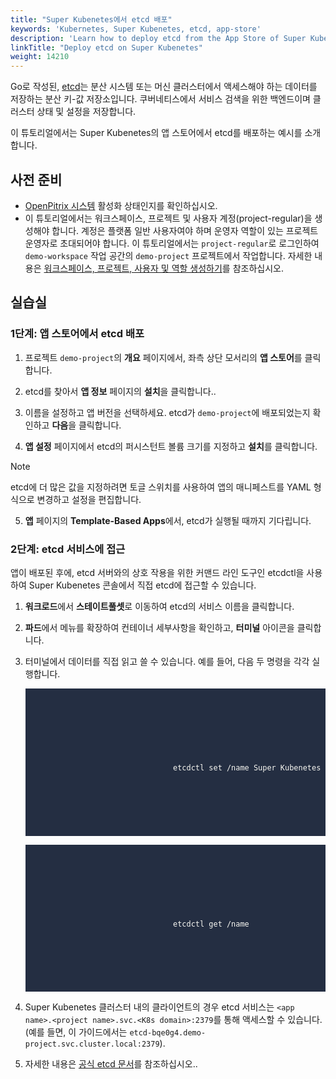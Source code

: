 ```yaml
---
title: "Super Kubenetes에서 etcd 배포"
keywords: 'Kubernetes, Super Kubenetes, etcd, app-store'
description: 'Learn how to deploy etcd from the App Store of Super Kubenetes and access its service.'
linkTitle: "Deploy etcd on Super Kubenetes"
weight: 14210
---
```


Go로 작성된, [etcd](https://etcd.io/)는 분산 시스템 또는 머신 클러스터에서 액세스해야 하는 데이터를 저장하는 분산 키-값 저장소입니다. 쿠버네티스에서 서비스 검색을 위한 백엔드이며 클러스터 상태 및 설정을 저장합니다.

이 튜토리얼에서는 Super Kubenetes의 앱 스토어에서 etcd를 배포하는 예시를 소개합니다.

## 사전 준비

- [OpenPitrix 시스템](../../../pluggable-components/app-store/) 활성화 상태인지를 확인하십시오.
- 이 튜토리얼에서는 워크스페이스, 프로젝트 및 사용자 계정(project-regular)을 생성해야 합니다. 계정은 플랫폼 일반 사용자여야 하며 운영자 역할이 있는 프로젝트 운영자로 초대되어야 합니다. 이 튜토리얼에서는 `project-regular`로 로그인하여 `demo-workspace` 작업 공간의 `demo-project` 프로젝트에서 작업합니다. 자세한 내용은 [워크스페이스, 프로젝트, 사용자 및 역할 생성하기](../../../quick-start/create-workspace-and-project/)를 참조하십시오.

## 실습실

### 1단계: 앱 스토어에서 etcd 배포

1. 프로젝트 `demo-project`의 **개요** 페이지에서, 좌측 상단 모서리의 **앱 스토어**를 클릭합니다.

2. etcd를 찾아서 **앱 정보** 페이지의 **설치**을 클릭합니다..

3. 이름을 설정하고 앱 버전을 선택하세요. etcd가 `demo-project`에 배포되었는지 확인하고 **다음**을 클릭합니다.

4. **앱 설정** 페이지에서 etcd의 퍼시스턴트 볼륨 크기를 지정하고 **설치**를 클릭합니다.

  <div className="notices note">
    <p>Note</p>
    <div>
      etcd에 더 많은 값을 지정하려면 토글 스위치를 사용하여 앱의 매니페스트를 YAML 형식으로 변경하고 설정을 편집합니다.
    </div>
  </div>

5. **앱** 페이지의 **Template-Based Apps**에서, etcd가 실행될 때까지 기다립니다.

### 2단계: etcd 서비스에 접근

앱이 배포된 후에, etcd 서버와의 상호 작용을 위한 커맨드 라인 도구인 etcdctl을 사용하여 Super Kubenetes 콘솔에서 직접 etcd에 접근할 수 있습니다.

1. **워크로드**에서 **스테이트풀셋**로 이동하여 etcd의 서비스 이름을 클릭합니다.

2. **파드**에서 메뉴를 확장하여 컨테이너 세부사항을 확인하고, **터미널** 아이콘을 클릭합니다.

3. 터미널에서 데이터를 직접 읽고 쓸 수 있습니다. 예를 들어, 다음 두 명령을 각각 실행합니다.

   <article className="highlight">
      <pre style="color: rgb(248, 248, 242); background: rgb(36, 46, 66); tab-size: 4;">
         <div className="copy-code-button" title="Copy Code"></div>
         <div className="code-over-div">
            <code>
               <p>
									etcdctl set /name Super Kubenetes
               </p>
            </code>
         </div>
      </pre>
   </article>

   <article className="highlight">
      <pre style="color: rgb(248, 248, 242); background: rgb(36, 46, 66); tab-size: 4;">
         <div className="copy-code-button" title="Copy Code"></div>
         <div className="code-over-div">
            <code>
               <p>
									etcdctl get /name
               </p>
            </code>
         </div>
      </pre>
   </article>

4. Super Kubenetes 클러스터 내의 클라이언트의 경우 etcd 서비스는 `<app name>.<project name>.svc.<K8s domain>:2379`를 통해 액세스할 수 있습니다. (예를 들면, 이 가이드에서는 `etcd-bqe0g4.demo-project.svc.cluster.local:2379`).

5. 자세한 내용은 [공식 etcd 문서](https://etcd.io/docs/v3.4.0/)를 참조하십시오..
